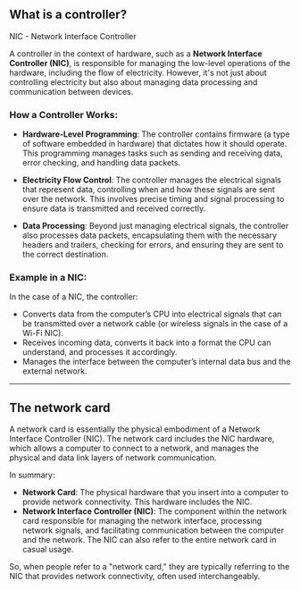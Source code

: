 ## What is a controller?
NIC - Network Interface Controller


A controller in the context of hardware, such as a **Network Interface Controller (NIC)**, is responsible for managing the low-level operations of the hardware, including the flow of electricity. However, it's not just about controlling electricity but also about managing data processing and communication between devices.

### How a Controller Works:

- **Hardware-Level Programming**: The controller contains firmware (a type of software embedded in hardware) that dictates how it should operate. This programming manages tasks such as sending and receiving data, error checking, and handling data packets.
    
- **Electricity Flow Control**: The controller manages the electrical signals that represent data, controlling when and how these signals are sent over the network. This involves precise timing and signal processing to ensure data is transmitted and received correctly.
    
- **Data Processing**: Beyond just managing electrical signals, the controller also processes data packets, encapsulating them with the necessary headers and trailers, checking for errors, and ensuring they are sent to the correct destination.
    

### Example in a NIC:

In the case of a NIC, the controller:

- Converts data from the computer’s CPU into electrical signals that can be transmitted over a network cable (or wireless signals in the case of a Wi-Fi NIC).
- Receives incoming data, converts it back into a format the CPU can understand, and processes it accordingly.
- Manages the interface between the computer’s internal data bus and the external network.

---

## The network card

A network card is essentially the physical embodiment of a Network Interface Controller (NIC). The network card includes the NIC hardware, which allows a computer to connect to a network, and manages the physical and data link layers of network communication.

In summary:
- **Network Card**: The physical hardware that you insert into a computer to provide network connectivity. This hardware includes the NIC.
- **Network Interface Controller (NIC)**: The component within the network card responsible for managing the network interface, processing network signals, and facilitating communication between the computer and the network. The NIC can also refer to the entire network card in casual usage. 

So, when people refer to a "network card," they are typically referring to the NIC that provides network connectivity, often used interchangeably.

